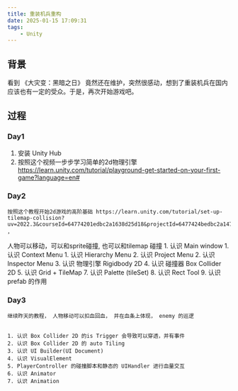 ```yaml
---
title: 重装机兵重构
date: 2025-01-15 17:09:31
tags:
    - Unity
---
```



## 背景

看到 《大灾变：黑暗之日》 竟然还在维护，突然很感动，想到了重装机兵在国内应该也有一定的受众。于是，再次开始游戏吧。


## 过程

### Day1 

1. 安装 Unity Hub
2. 按照这个视频一步步学习简单的2d物理引擎 https://learn.unity.com/tutorial/playground-get-started-on-your-first-game?language=en#


### Day2

    按照这个教程开始2d游戏的高阶基础 https://learn.unity.com/tutorial/set-up-tilemap-collision?uv=2022.3&courseId=64774201edbc2a1638d25d18&projectId=6477424bedbc2a1473e5fce4# ，
人物可以移动，可以和sprite碰撞, 也可以和tilemap 碰撞
    1. 认识 Main window
    1. 认识 Context Menu
    1. 认识 Hierarchy Menu
    2. 认识 Project Menu
    2. 认识 Inspector Menu
    3. 认识 物理引擎 Rigidbody 2D
    4. 认识 碰撞器 Box Collider 2D
    5. 认识 Grid + TileMap
    7. 认识 Palette (tileSet)
    8. 认识 Rect Tool
    9. 认识 prefab 的作用

### Day3

    继续昨天的教程， 人物移动可以扣血回血， 并在血条上体现， enemy 的巡逻

    
    1. 认识 Box Collider 2D 的is Trigger 会导致可以穿透，并有事件
    2. 认识 Box Collider 2D 的 auto Tiling
    3. 认识 UI Builder(UI Document)
    4. 认识 VisualElement
    5. PlayerController 的碰撞脚本和静态的 UIHandler 进行血量交互
    6. 认识 Animator
    7. 认识 Animation 


